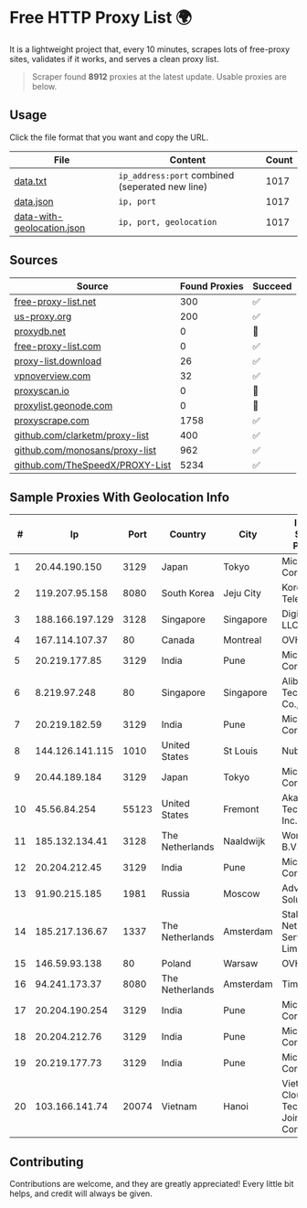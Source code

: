 
# Free HTTP Proxy List 🌍

It is a lightweight project that, every 10 minutes, scrapes lots of free-proxy sites, validates if it works, and serves a clean proxy list.


> Scraper found **8912** proxies at the latest update. Usable proxies are below.

## Usage

Click the file format that you want and copy the URL.


|File|Content|Count|
|----|-------|-----|
|[data.txt](https://raw.githubusercontent.com/themiralay/Proxy-List-World/master/data.txt)|`ip_address:port` combined (seperated new line)|1017|
|[data.json](https://raw.githubusercontent.com/themiralay/Proxy-List-World/master/data.json)|`ip, port`|1017|
|[data-with-geolocation.json](https://raw.githubusercontent.com/themiralay/Proxy-List-World/master/data-with-geolocation.json)|`ip, port, geolocation`|1017|

## Sources

|Source|Found Proxies|Succeed|
|------|-------------|-------|
|[free-proxy-list.net](https://free-proxy-list.net)|300|✅|
|[us-proxy.org](https://www.us-proxy.org)|200|✅|
|[proxydb.net](http://proxydb.net)|0|🚫|
|[free-proxy-list.com](https://free-proxy-list.com/?page=&port=&type%5B%5D=http&type%5B%5D=https&up_time=0&search=Search)|0|✅|
|[proxy-list.download](https://www.proxy-list.download/HTTP)|26|✅|
|[vpnoverview.com](https://vpnoverview.com/privacy/anonymous-browsing/free-proxy-servers)|32|✅|
|[proxyscan.io](https://www.proxyscan.io)|0|🚫|
|[proxylist.geonode.com](https://proxylist.geonode.com/api/proxy-list?limit=300&page=1&sort_by=lastChecked&sort_type=desc&protocols=http,https)|0|🚫|
|[proxyscrape.com](https://api.proxyscrape.com/v2/?request=displayproxies&protocol=http&timeout=10000&country=all&ssl=all&anonymity=all)|1758|✅|
|[github.com/clarketm/proxy-list](https://raw.githubusercontent.com/clarketm/proxy-list/master/proxy-list-raw.txt)|400|✅|
|[github.com/monosans/proxy-list](https://raw.githubusercontent.com/monosans/proxy-list/main/proxies/http.txt)|962|✅|
|[github.com/TheSpeedX/PROXY-List](https://raw.githubusercontent.com/TheSpeedX/PROXY-List/master/http.txt)|5234|✅|


## Sample Proxies With Geolocation Info

|#|Ip|Port|Country|City|Internet Service Provider|
|-|--|----|-------|----|-------------------------|
|1|20.44.190.150|3129|Japan|Tokyo|Microsoft Corporation|
|2|119.207.95.158|8080|South Korea|Jeju City|Korea Telecom|
|3|188.166.197.129|3128|Singapore|Singapore|DigitalOcean, LLC|
|4|167.114.107.37|80|Canada|Montreal|OVH SAS|
|5|20.219.177.85|3129|India|Pune|Microsoft Corporation|
|6|8.219.97.248|80|Singapore|Singapore|Alibaba (US) Technology Co., Ltd.|
|7|20.219.182.59|3129|India|Pune|Microsoft Corporation|
|8|144.126.141.115|1010|United States|St Louis|Nubes, LLC|
|9|20.44.189.184|3129|Japan|Tokyo|Microsoft Corporation|
|10|45.56.84.254|55123|United States|Fremont|Akamai Technologies, Inc.|
|11|185.132.134.41|3128|The Netherlands|Naaldwijk|WorldStream B.V.|
|12|20.204.212.45|3129|India|Pune|Microsoft Corporation|
|13|91.90.215.185|1981|Russia|Moscow|Advanced Solutions LLC|
|14|185.217.136.67|1337|The Netherlands|Amsterdam|Stallion Network Services Limited|
|15|146.59.93.138|80|Poland|Warsaw|OVH SAS|
|16|94.241.173.37|8080|The Netherlands|Amsterdam|TimeWeb Ltd.|
|17|20.204.190.254|3129|India|Pune|Microsoft Corporation|
|18|20.204.212.76|3129|India|Pune|Microsoft Corporation|
|19|20.219.177.73|3129|India|Pune|Microsoft Corporation|
|20|103.166.141.74|20074|Vietnam|Hanoi|Viet NAM Cloud Technology Joint Stock Company|



## Contributing

Contributions are welcome, and they are greatly appreciated! Every
little bit helps, and credit will always be given.

